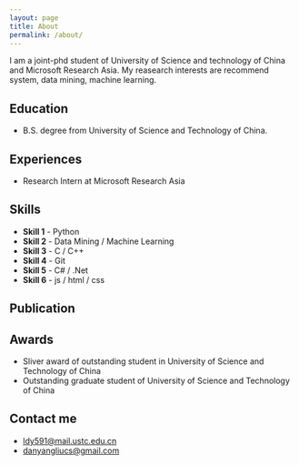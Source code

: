```yaml
---
layout: page
title: About
permalink: /about/
---
```


I am a joint-phd student of University of Science and technology of China and Microsoft Research Asia. My reasearch interests are recommend system, data mining, machine learning.

## Education

* B.S. degree from University of Science and Technology of China.

## Experiences

* Research Intern at Microsoft Research Asia

## Skills

* **Skill 1** - Python
* **Skill 2** - Data Mining / Machine Learning
* **Skill 3** - C / C++
* **Skill 4** - Git
* **Skill 5** - C# / .Net
* **Skill 6** - js / html / css
    
## Publication
    
## Awards

* Sliver award of outstanding student in University of Science and Technology of China 
* Outstanding graduate student of University of Science and Technology of China

## Contact me

* [ldy591@mail.ustc.edu.cn](mailto:agarwal.akshay.akshay8@gmail.com)
* [danyangliucs@gmail.com](mailto:agarwal.akshay.akshay8@gmail.com)